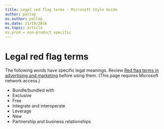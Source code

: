 ```yaml
---
title: Legal red flag terms - Microsoft Style Guide
author: pallep
ms.author: pallep
ms.date: 11/19/2016
ms.topic: article
ms.prod = non-product specific
---
```


# Legal red flag terms

The following words have specific legal meanings. Review [Red flag terms in advertising and marketing](https://microsoft.sharepoint.com/sites/lcaweb/Home/Marketing/Marketing-and-Advertising-Content/Red-Flag-Terms) before using them. (This page requires Microsoft network access.)

  - Bundle/bundled with
  - Exclusive
  - Free
  - Integrate and interoperate 
  - Leverage
  - New
  - Partnership and business relationships
